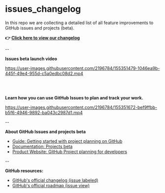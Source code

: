 # issues_changelog

In this repo we are collecting a detailed list of all feature improvements to GitHub issues and projects (beta).

**👉 [Click here to view our changelog](https://github.com/users/JannesPeters/projects/6)**

--

**Issues beta launch video**

https://user-images.githubusercontent.com/2196784/155351479-1046ea9b-445f-49e4-955d-c5a0edbc08d2.mp4

<br>
<br>

**Learn how you can use GitHub Issues to plan and track your work.**

https://user-images.githubusercontent.com/2196784/155351672-bef9ffbb-b5f6-4946-9892-ba043c2987d1.mp4


--

**About GitHub Issues and projects beta**

- [Guide: Getting started with project planning on GitHub](https://github.blog/2022-02-11-getting-started-with-project-planning-on-github/)
- [Documentation: Projects beta](https://docs.github.com/en/issues/trying-out-the-new-projects-experience/about-projects)
- [Product Website: GitHub Project planning for developers](https://github.com/features/issues)

--

**GitHub resources:**

- [GitHub's official changelog (issue labeled)](https://github.blog/changelog/label/issues/)
- [GitHub's official roadmap (issue view)](https://github.com/orgs/github/projects/4247/views/7)
